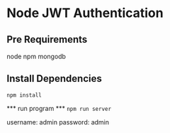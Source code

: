 # Node JWT Authentication

## Pre Requirements

node
npm
mongodb


## Install Dependencies
` npm install `

*** run program ***
`npm run server`

username: admin
password: admin